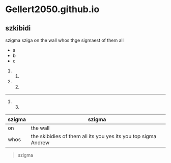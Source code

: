 # Gellert2050.github.io

## szkibidi 

szigma sziga on the wall whos thge sigmaest of them all

- a
- b
- c

1. 1.
1. 2.

---
1. 3.

szigma | szigma
-------|-------
on     | the wall
whos   | the skibidies of them all its you yes its you top sigma Andrew     

> szigma